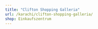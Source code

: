 ```yaml
---
title: "Clifton Shopping Galleria"
url: /karachi/clifton-shopping-galleria/
shop: Einkaufszentrum
---
```

